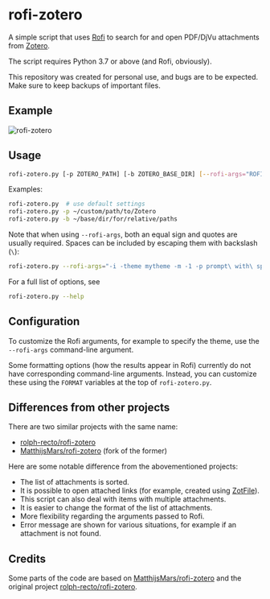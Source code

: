 rofi-zotero
===========

A simple script that uses [Rofi] to search for and open PDF/DjVu attachments
from [Zotero].

The script requires Python 3.7 or above (and Rofi, obviously).

This repository was created for personal use, and bugs are to be expected.
Make sure to keep backups of important files.


[Rofi]: https://github.com/davatorium/rofi
[Zotero]: https://www.zotero.org/


Example
-------

![rofi-zotero](https://github.com/hanschen/rofi-zotero/assets/1353015/84de0529-ce81-4509-bcfe-4310a1ce2bb8)


Usage
-----

```bash
rofi-zotero.py [-p ZOTERO_PATH] [-b ZOTERO_BASE_DIR] [--rofi-args="ROFI_ARGS"]
```

Examples:

```bash
rofi-zotero.py  # use default settings
rofi-zotero.py -p ~/custom/path/to/Zotero
rofi-zotero.py -b ~/base/dir/for/relative/paths
```

Note that when using `--rofi-args`, both an equal sign and quotes are usually
required. Spaces can be included by escaping them with backslash (`\`):

```bash
rofi-zotero.py --rofi-args="-i -theme mytheme -m -1 -p prompt\ with\ space"
```

For a full list of options, see

```bash
rofi-zotero.py --help
```


Configuration
-------------

To customize the Rofi arguments, for example to specify the theme, use the
`--rofi-args` command-line argument.

Some formatting options (how the results appear in Rofi) currently do not have
corresponding command-line arguments. Instead, you can customize these using
the `FORMAT` variables at the top of `rofi-zotero.py`.


Differences from other projects
-------------------------------

There are two similar projects with the same name:

- [rolph-recto/rofi-zotero]
- [MatthijsMars/rofi-zotero] (fork of the former)

Here are some notable difference from the abovementioned projects:

- The list of attachments is sorted.
- It is possible to open attached links
  (for example, created using [ZotFile]).
- This script can also deal with items with multiple attachments.
- It is easier to change the format of the list of attachments.
- More flexibility regarding the arguments passed to Rofi.
- Error message are shown for various situations,
  for example if an attachment is not found.


[MatthijsMars/rofi-zotero]: https://github.com/MatthijsMars/rofi-zotero
[rolph-recto/rofi-zotero]: https://github.com/rolph-recto/rofi-zotero
[ZotFile]: http://zotfile.com/


Credits
-------

Some parts of the code are based on [MatthijsMars/rofi-zotero] and the original
project [rolph-recto/rofi-zotero].
